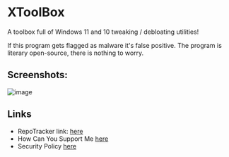 # XToolBox
A toolbox full of Windows 11 and 10 tweaking / debloating utilities!

If this program gets flagged as malware it's false positive. The program is literary open-source, there is nothing to worry.

## Screenshots:
![image](https://user-images.githubusercontent.com/98595166/198900432-1d295bb8-06d6-4721-a209-b0991badaad8.png)


## Links

- RepoTracker link: [here](https://repo-tracker.com/r/gh/xemulat/XToolBox)
- How Can You Support Me [here](https://rentry.org/HowToSupportXem)
- Security Policy [here](https://github.com/xemulat/XToolBox/blob/main/SECURITY.md)

